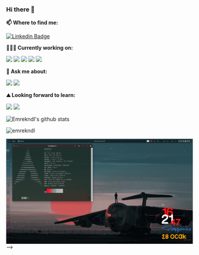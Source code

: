 ### Hi there 👋

<!--
**emrekndl/emrekndl** is a ✨ _special_ ✨ repository because its `README.md` (this file) appears on your GitHub profile.

Here are some ideas to get you started:

- 🔭 I’m currently working on ...
- 🌱 I’m currently learning ...
- 👯 I’m looking to collaborate on ...
- 🤔 I’m looking for help with ...
- 💬 Ask me about ...
- 📫 How to reach me: ... 
- 😄 Pronouns: ...
- ⚡ Fun fact: ...
-->

**📫 Where to find me:** 

[![Linkedin Badge](https://img.shields.io/badge/emrekndl-blue?style=flat-square&logo=Linkedin&logoColor=white&link=https://www.linkedin.com/in/emre-kondul-803bba155/)](https://www.linkedin.com/in/emre-kondul-803bba155/)


**👨🏻‍💻 Currently working on:** 

<code><a href="https://www.python.org/" target="_blank"><img height="50" src="https://www.vectorlogo.zone/logos/python/python-ar21.svg"></a></code>
<code><a href="https://www.linux.org/" target="_blank"><img height="50" src="https://www.vectorlogo.zone/logos/linux/linux-ar21.svg"></a></code>
<code><a href="https://www.archlinux.org/" target="_blank"><img height="50" src="https://www.vectorlogo.zone/logos/archlinux/archlinux-ar21.svg"></a></code>
<code><a href="https://www.debian.org/" target="_blank"><img height="50" src="https://www.vectorlogo.zone/logos/debian/debian-ar21.svg"></a></code>
<code><a href="https://opencv.org/" target="_blank"><img height="50" src="https://www.vectorlogo.zone/logos/opencv/opencv-ar21.svg"></a></code>

**💬 Ask me about:** 

<code><a href="https://www.linux.org/" target="_blank"><img height="50" src="https://www.vectorlogo.zone/logos/linux/linux-ar21.svg"></a></code>
<code><a href="https://www.python.org/" target="_blank"><img height="50" src="https://www.vectorlogo.zone/logos/python/python-ar21.svg"></a></code>



**⛰ Looking forward to learn:** 

<code><a href="https://www.docker.com/" target="_blank"><img height="50" src="https://www.vectorlogo.zone/logos/docker/docker-ar21.svg"></a></code>
<code><a href="https://www.tensorflow.org/" target="_blank"><img height="50" src="https://www.vectorlogo.zone/logos/tensorflow/tensorflow-ar21.svg"></a></code>

![Emrekndl's github stats](https://github-readme-stats.vercel.app/api?username=emrekndl)

<!--[![HitCount](http://hits.dwyl.com/emrekndl/emrekndl.svg)](http://hits.dwyl.com/emrekndl/emrekndl)-->
<p align="left"> <img src="https://komarev.com/ghpvc/?username=emrekndl" alt="emrekndl" /> </p>

<!--
**My Desktop Setup:**
<br />
<!--height="270px" width="450px"-->
<img align="left"  alt="Desktop Screenshot" src="https://github.com/emrekndl/DesktopSetups/blob/master/images/2021-01-28-16-21-48.png" />
<br />
-->

